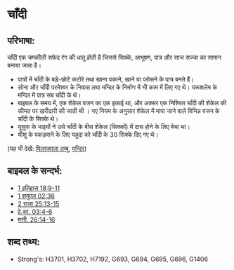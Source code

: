 # चाँदी #

## परिभाषा: ##

चाँदी एक चमकीली सफेद रंग की धातु होती है जिससे सिक्के, आभूषण, पात्र और साज सज्जा का सामान बनाया जाता है।

* पात्रों में चाँदी के बड़े-छोटे कटोरे तथा खाना पकाने, खाने या परोसने के पात्र बनते हैं।
* सोना और चाँदी परमेश्वर के निवास तथा मन्दिर के निर्माण में भी काम में लिए गए थे। यरूशलेम के मन्दिर में पात्र सब चाँदी के थे।
* बाइबल के समय में, एक शेकेल वजन का एक इकाई था, और अक्सर एक निश्चित चाँदी की शेकेल की कीमत पर खरीदारी की जाती थी । नए नियम के अनुसार शेकेल में मापा जाने वाले विभिन्न वजन के चाँदी के सिक्के थे।
* यूसुफ के भाइयों ने उसे चाँदी के बीस शेकेल (सिक्कों) में दास होने के लिए बेचा था।
* यीशु के पकड़वाने के लिए यहूदा को चाँदी के 30 सिक्के दिए गए थे।

(यह भी देखें: [मिलापवाला तम्बू](../kt/tabernacle.md), [मन्दिर](../kt/temple.md))

## बाइबल के सन्दर्भ: ##

* [1 इतिहास 18:9-11](rc://en/tn/help/1ch/18/09)
* [1 शमूएल 02:36](rc://en/tn/help/1sa/02/36)
* [2 राजा 25:13-15](rc://en/tn/help/2ki/25/13)
* [प्रे.का. 03:4-6](rc://en/tn/help/act/03/04)
* [मत्ती. 26:14-16](rc://en/tn/help/mat/26/14)

## शब्द तथ्य: ##

* Strong's: H3701, H3702, H7192, G693, G694, G695, G696, G1406
